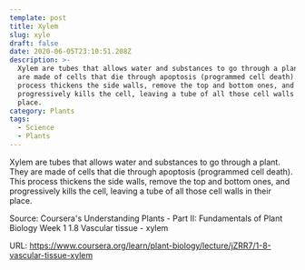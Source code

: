 ```yaml
---
template: post
title: Xylem
slug: xyle
draft: false
date: 2020-06-05T23:10:51.208Z
description: >-
  Xylem are tubes that allows water and substances to go through a plant. They
  are made of cells that die through apoptosis (programmed cell death). This
  process thickens the side walls, remove the top and bottom ones, and
  progressively kills the cell, leaving a tube of all those cell walls in their
  place.
category: Plants
tags:
  - Science
  - Plants
---
```

Xylem are tubes that allows water and substances to go through a plant. They are made of cells that die through apoptosis (programmed cell death). This process thickens the side walls, remove the top and bottom ones, and progressively kills the cell, leaving a tube of all those cell walls in their place.



Source: Coursera's Understanding Plants - Part II: Fundamentals of Plant Biology Week 1
1.8 Vascular tissue - xylem

URL: <https://www.coursera.org/learn/plant-biology/lecture/jZRR7/1-8-vascular-tissue-xylem>